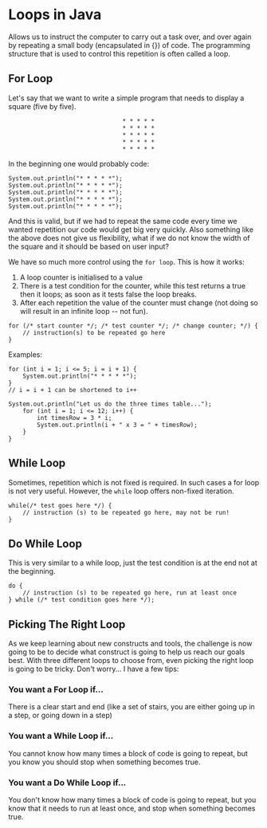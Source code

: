 # Loops in Java

Allows us to instruct the computer to carry out a task over, and over again by repeating a small body (encapsulated in {}) of code. The programming structure that is used to control this repetition is often called a loop.

## For Loop

Let's say that we want to write a simple program that needs to display a square (five by five).

                                    * * * * *
                                    * * * * *
                                    * * * * *
                                    * * * * *
                                    * * * * *

In the beginning one would probably code:

```
System.out.println("* * * * *");
System.out.println("* * * * *");
System.out.println("* * * * *");
System.out.println("* * * * *");
System.out.println("* * * * *");
```

And this is valid, but if we had to repeat the same code every time we wanted repetition our code would get big very quickly. Also something like the above does not give us flexibility, what if we do not know the width of the square and it should be based on user input?

We have so much more control using the `for loop`. This is how it works:
1. A loop counter is initialised to a value
2. There is a test condition for the counter, while this test returns a true then it loops; as soon as it tests false the loop breaks.
3. After each repetition the value of the counter must change (not doing so will result in an infinite loop -- not fun).

```
for (/* start counter */; /* test counter */; /* change counter; */) {
    // instruction(s) to be repeated go here
}
```

Examples:
```
for (int i = 1; i <= 5; i = i + 1) {
    System.out.println("* * * * *");
}
// i = i + 1 can be shortened to i++
```

```
System.out.println("Let us do the three times table...");
    for (int i = 1; i <= 12; i++) {
        int timesRow = 3 * i;
        System.out.println(i + " x 3 = " + timesRow);
    }
}
```

## While Loop

Sometimes, repetition which is not fixed is required. In such cases a for loop is not very useful. However, the `while` loop offers non-fixed iteration.

```
while(/* test goes here */) {
    // instruction (s) to be repeated go here, may not be run!
}
```

## Do While Loop

This is very similar to a while loop, just the test condition is at the end not at the beginning.

```
do {
    // instruction (s) to be repeated go here, run at least once
} while (/* test condition goes here */);
```

## Picking The Right Loop

As we keep learning about new constructs and tools, the challenge is now going to be to decide what construct is going to help us reach our goals best. With three different loops to choose from, even picking the right loop is going to be tricky. Don't worry... I have a few tips:

### You want a For Loop if...

There is a clear start and end (like a set of stairs, you are either going up in a step, or going down in a step)

### You want a While Loop if...

You cannot know how many times a block of code is going to repeat, but you know you should stop when something becomes true.

### You want a Do While Loop if...
You don't know how many times a block of code is going to repeat, but you know that it needs to run at least once, and stop when something becomes true. 
